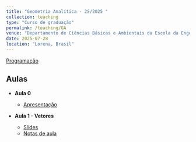 ```yaml
---
title: "Geometria Analítica - 2S/2025 "
collection: teaching
type: "Curso de graduação"
permalink: /teaching/GA
venue: "Departamento de Ciências Básicas e Ambientais da Escola da Engenharia de Lorena"
date: 2025-07-28
location: "Lorena, Brasil"
---
```


[Programação](http://mmugnaine.github.io/eel/files/GA/Conteudo.pdf)


## Aulas
* **Aula 0**
  -  [Apresentação](http://mmugnaine.github.io/eel/files/GA/AulaApresentacao.pdf)
 
* **Aula 1 - Vetores**
  - [Slides](http://mmugnaine.github.io/eel/files/GA/Aula1.pdf)
  - [Notas de aula](http://mmugnaine.github.io/eel/files/GA/notasAula1.pdf)
